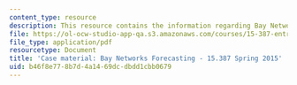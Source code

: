 ```yaml
---
content_type: resource
description: This resource contains the information regarding Bay Networks Forecasting.
file: https://ol-ocw-studio-app-qa.s3.amazonaws.com/courses/15-387-entrepreneurial-sales-spring-2015/b46f8e778b7d4a1469dcdbdd1cbb0679_MIT15_387S15_Bay_forecasting.pdf
file_type: application/pdf
resourcetype: Document
title: 'Case material: Bay Networks Forecasting - 15.387 Spring 2015'
uid: b46f8e77-8b7d-4a14-69dc-dbdd1cbb0679
---
```

